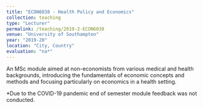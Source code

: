 ```yaml
---
title: "ECON6038 - Health Policy and Economics"
collection: teaching
type: "Lecturer"
permalink: /teaching/2019-2-ECON6038
venue: "University of Southampton"
year: "2019-20"
location: "City, Country"
evaluation: "na*"
---
```


An MSc module aimed at non-economists from various medical and health backgrounds, introducing the fundamentals of economic concepts and methods and focusing particularly on economics in a health setting.

*Due to the COVID-19 pandemic end of semester module feedback was not conducted.

